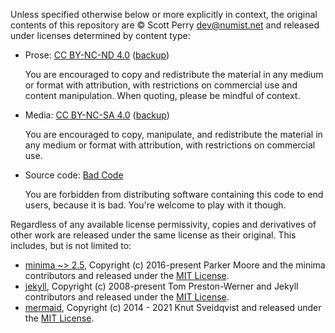Unless specified otherwise below or more explicitly in context, the original contents of this repository are © Scott Perry <dev@numist.net> and released under licenses determined by content type:

* Prose: [CC BY-NC-ND 4.0](https://creativecommons.org/licenses/by-nc-nd/4.0/) ([backup](LICENSES/by-nc-nd%204.0%20full.webarchive))
    
    You are encouraged to copy and redistribute the material in any medium or format with attribution, with restrictions on commercial use and content manipulation. When quoting, please be mindful of context.
    
* Media: [CC BY-NC-SA 4.0](https://creativecommons.org/licenses/by-nc-sa/4.0/) ([backup](LICENSES/by-nc-sa%204.0%20full.webarchive))
    
    You are encouraged to copy, manipulate, and redistribute the material in any medium or format with attribution, with restrictions on commercial use.
    
* Source code: [Bad Code](LICENSES/Bad%20Code.txt)
    
    You are forbidden from distributing software containing this code to end users, because it is bad. You're welcome to play with it though.

Regardless of any available license permissivity, copies and derivatives of other work are released under the same license as their original. This includes, but is not limited to:

* [minima ~> 2.5](https://github.com/jekyll/minima), Copyright (c) 2016-present Parker Moore and the minima contributors and released under the [MIT License](LICENSES/MIT.txt).
* [jekyll](https://github.com/jekyll/jekyll), Copyright (c) 2008-present Tom Preston-Werner and Jekyll contributors and released under the [MIT License](LICENSES/MIT.txt).
* [mermaid](https://github.com/mermaid-js/mermaid), Copyright (c) 2014 - 2021 Knut Sveidqvist and released under the [MIT License](LICENSES/MIT.txt).